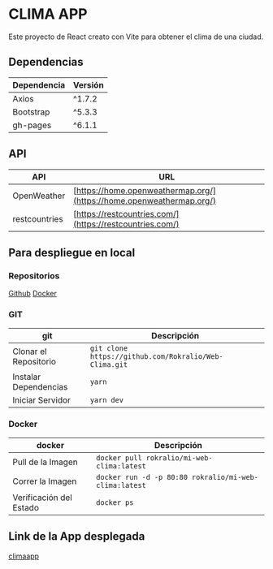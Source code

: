 # CLIMA APP

Este proyecto de React creato con Vite para obtener el clima de una ciudad.

## Dependencias

| Dependencia | Versión |
|-------------|---------|
| Axios       | ^1.7.2  |
| Bootstrap   | ^5.3.3  |
| gh-pages    | ^6.1.1  |

## API

| API            | URL                                       |
|----------------|-------------------------------------------|
| OpenWeather    | [https://home.openweathermap.org/](https://home.openweathermap.org/) |
| restcountries  | [https://restcountries.com/](https://restcountries.com/) |

## Para despliegue en local

### Repositorios

[Github](https://github.com/Rokralio/Web-Clima)
[Docker](https://hub.docker.com/r/rokralio/mi-web-clima)

### GIT
| git                 | Descripción                                                   |
|----------------------|---------------------------------------------------------------|
| Clonar el Repositorio | `git clone https://github.com/Rokralio/Web-Clima.git`          |
| Instalar Dependencias | `yarn`                                                        |
| Iniciar Servidor      | `yarn dev`                                                    |

### Docker
| docker                  | Descripción                                                   |
|-----------------------|---------------------------------------------------------------|
| Pull de la Imagen     | `docker pull rokralio/mi-web-clima:latest`                     |
| Correr la Imagen      | `docker run -d -p 80:80 rokralio/mi-web-clima:latest`          |
| Verificación del Estado| `docker ps`                                                   |

## Link de la App desplegada

[climaapp](https://rokralio.github.io/climaapp/)


